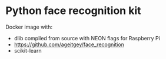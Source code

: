 # Python face recognition kit

Docker image with:
- dlib compiled from source with NEON flags for Raspberry Pi
- https://github.com/ageitgey/face_recognition
- scikit-learn
